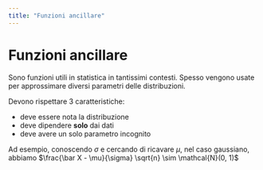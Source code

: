 ```yaml
---
title: "Funzioni ancillare"
---
```

# Funzioni ancillare
Sono funzioni utili in statistica in tantissimi contesti. Spesso vengono usate per approssimare diversi parametri delle distribuzioni.

Devono rispettare 3 caratteristiche:
- deve essere nota la distribuzione
- deve dipendere **solo** dai dati
- deve avere un solo parametro incognito

Ad esempio, conoscendo $\sigma$ e cercando di ricavare $\mu$, nel caso gaussiano, abbiamo $\frac{\bar X - \mu}{\sigma} \sqrt{n} \sim \mathcal{N}(0, 1)$
